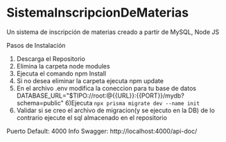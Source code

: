 # SistemaInscripcionDeMaterias
Un sistema de inscripción de materias creado a partir de MySQL, Node JS

Pasos de Instalación

1) Descarga el Repositorio
2) Elimina la carpeta node modules 
3) Ejecuta el comando npm Install
4) Si no desea eliminar la carpeta ejecuta npm update
5) En el archivo .env modifica la coneccion para tu base de datos 
DATABASE_URL="$TIPO://root:@{{URL}}:{{PORT}}/mydb?schema=public"
6)Ejecuta `npx prisma migrate dev --name init`
7) Validar si se creo el archivo de migracion(y se ejecuto en la DB) de lo contrario ejecute el sql almacenado en el repositorio

Puerto Default: 4000
Info Swagger: http://localhost:4000/api-doc/ 
